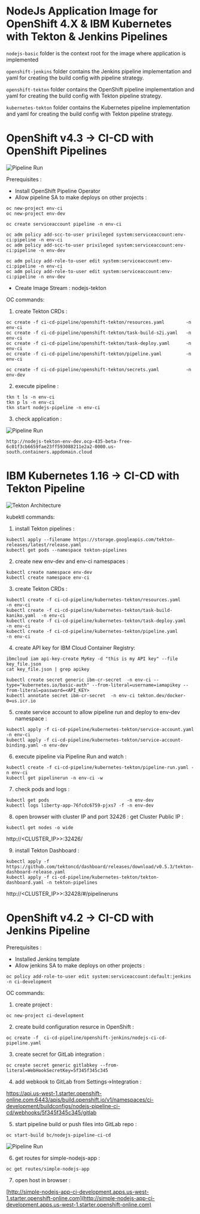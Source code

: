 # NodeJs Application Image  for OpenShift 4.X & IBM Kubernetes with Tekton & Jenkins Pipelines


`nodejs-basic`           folder is the context root for the image where application is implemented

`openshift-jenkins`      folder contains the Jenkins pipeline implementation and yaml for creating the build config with pipeline strategy.

`openshift-tekton`       folder contains the OpenShift pipeline implementation and yaml for creating the build config with Tekton pipeline strategy.

`kubernetes-tekton`      folder contains the Kubernetes pipeline implementation and yaml for creating the build config with Tekton pipeline strategy.


# OpenShift v4.3 -> CI-CD with OpenShift Pipelines 

![Pipeline Run](./ci-cd-pipeline/pipeline.jpg?raw=true "Pipeline Run")

Prerequisites : 
- Install OpenShift Pipeline Operator
- Allow pipeline SA to make deploys on other projects :
```
oc new-project env-ci
oc new-project env-dev

oc create serviceaccount pipeline -n env-ci

oc adm policy add-scc-to-user privileged system:serviceaccount:env-ci:pipeline -n env-ci
oc adm policy add-scc-to-user privileged system:serviceaccount:env-ci:pipeline -n env-dev

oc adm policy add-role-to-user edit system:serviceaccount:env-ci:pipeline -n env-ci
oc adm policy add-role-to-user edit system:serviceaccount:env-ci:pipeline -n env-dev
```
- Create Image Stream : nodejs-tekton 


OC commands:

1. create Tekton CRDs :
```
oc create -f ci-cd-pipeline/openshift-tekton/resources.yaml        -n env-ci
oc create -f ci-cd-pipeline/openshift-tekton/task-build-s2i.yaml   -n env-ci
oc create -f ci-cd-pipeline/openshift-tekton/task-deploy.yaml      -n env-ci
oc create -f ci-cd-pipeline/openshift-tekton/pipeline.yaml         -n env-ci

oc create -f ci-cd-pipeline/openshift-tekton/secrets.yaml          -n env-dev
```
2. execute pipeline :
```
tkn t ls -n env-ci
tkn p ls -n env-ci
tkn start nodejs-pipeline -n env-ci
```

3. check application  :

![Pipeline Run](./ci-cd-pipeline/deployment.jpg?raw=true "Pipeline Run")
```
http://nodejs-tekton-env-dev.ocp-435-beta-free-6c01f3cb6659fae23ff593088211e2a2-0000.us-south.containers.appdomain.cloud
```




# IBM Kubernetes 1.16 -> CI-CD with Tekton Pipeline 


![Tekton Architecture](./ci-cd-pipeline/architecture.jpg?raw=true "Tekton Architecture")

kubektl commands:

1. install Tekton pipelines :
```
kubectl apply --filename https://storage.googleapis.com/tekton-releases/latest/release.yaml
kubectl get pods --namespace tekton-pipelines
```

2. create new env-dev and env-ci namespaces :
```
kubectl create namespace env-dev
kubectl create namespace env-ci
```

3. create Tekton CRDs :
```
kubectl create -f ci-cd-pipeline/kubernetes-tekton/resources.yaml          -n env-ci
kubectl create -f ci-cd-pipeline/kubernetes-tekton/task-build-kaniko.yaml  -n env-ci
kubectl create -f ci-cd-pipeline/kubernetes-tekton/task-deploy.yaml        -n env-ci
kubectl create -f ci-cd-pipeline/kubernetes-tekton/pipeline.yaml           -n env-ci
```

4. create API key for IBM Cloud Container Registry:
```
ibmcloud iam api-key-create MyKey -d "this is my API key" --file key_file.json
cat key_file.json | grep apikey

kubectl create secret generic ibm-cr-secret  -n env-ci --type="kubernetes.io/basic-auth" --from-literal=username=iamapikey --from-literal=password=<API_KEY>
kubectl annotate secret ibm-cr-secret  -n env-ci tekton.dev/docker-0=us.icr.io
```

5. create service account to allow pipeline run and deploy to env-dev namespace :
```
kubectl apply -f ci-cd-pipeline/kubernetes-tekton/service-account.yaml         -n env-ci
kubectl apply -f ci-cd-pipeline/kubernetes-tekton/service-account-binding.yaml -n env-dev
```

6. execute pipeline via Pipeline Run and watch :
```
kubectl create -f ci-cd-pipeline/kubernetes-tekton/pipeline-run.yaml -n env-ci
kubectl get pipelinerun -n env-ci -w
```

7. check pods and logs :
```
kubectl get pods                             -n env-dev
kubectl logs liberty-app-76fcdc6759-pjxs7 -f -n env-dev
```

8. open browser with cluster IP and port 32426 :
get Cluster Public IP :
```
kubectl get nodes -o wide
```

http://<CLUSTER_IP>>:32426/

9. install Tekton Dashboard :
```
kubectl apply -f https://github.com/tektoncd/dashboard/releases/download/v0.5.3/tekton-dashboard-release.yaml
kubectl apply -f ci-cd-pipeline/kubernetes-tekton/tekton-dashboard.yaml -n tekton-pipelines
```

http://<CLUSTER_IP>>:32428/#/pipelineruns



# OpenShift v4.2 -> CI-CD with Jenkins Pipeline 

Prerequisites : 
- Installed Jenkins template
- Allow jenkins SA to make deploys on other projects :
```
oc policy add-role-to-user edit system:serviceaccount:default:jenkins -n ci-development
```

OC commands:

1. create project :
```
oc new-project ci-development
```

2. create build configuration resurce in OpenShift : 
```
oc create -f  ci-cd-pipeline/openshift-jenkins/nodejs-ci-cd-pipeline.yaml 
```

3. create secret for GitLab integration : 
```
oc create secret generic gitlabkey --from-literal=WebHookSecretKey=5f345f345c345
```

4. add webkook to GitLab from Settings->Integration : 

https://api.us-west-1.starter.openshift-online.com:6443/apis/build.openshift.io/v1/namespaces/ci-development/buildconfigs/nodejs-pipeline-ci-cd/webhooks/5f345f345c345/gitlab

5. start pipeline build or push files into GitLab repo : 
```
oc start-build bc/nodejs-pipeline-ci-cd
```

![Pipeline Run](./ci-cd-pipeline/jenkins.jpg?raw=true "Pipeline Run")

6. get routes for simple-nodejs-app : 
```
oc get routes/simple-nodejs-app
```

7. open host in browser : 

[http://simple-nodejs-app-ci-development.apps.us-west-1.starter.openshift-online.com](http://simple-nodejs-app-ci-development.apps.us-west-1.starter.openshift-online.com)

